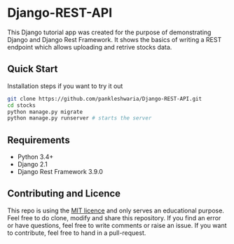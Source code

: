 # Django-REST-API
This Django tutorial app was created for the purpose of demonstrating Django and Django Rest Framework. It shows the basics
of writing a REST endpoint which allows uploading and retrive stocks data.

## Quick Start
Installation steps if you want to try it out
```bash
git clone https://github.com/pankleshwaria/Django-REST-API.git
cd stocks
python manage.py migrate
python manage.py runserver # starts the server 
```

## Requirements
* Python 3.4+
* Django 2.1
* Django Rest Framework 3.9.0

## Contributing and Licence
This repo is using the [MIT licence](LICENSE) and only serves an educational purpose. Feel free to do clone, modify and share this repository.
If you find an error or have questions, feel free to write comments or raise an issue. If you want to contribute, feel free to hand in a 
pull-request.
